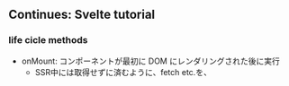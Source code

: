 ## Continues: Svelte tutorial
### life cicle methods
  - onMount: コンポーネントが最初に DOM にレンダリングされた後に実行
    - SSR中には取得せずに済むように、fetch etc.を、<script> の最上位ではなく、 onMount の中に入れることが推奨されます。
    - なぜなら、onDestroy以外のライフサイクル関数がSSR中に動作することはないから
    - onMount コールバックが関数を返す場合、その関数はコンポーネントが破棄されたときに呼び出されます。
  - onDestroy: コンポーネント破棄時に実行される 
    - どこ から呼び出すかは重要ではありません。そのため、インターバルロジックを抽象化して utils.js のヘルパー関数にすることができます
  - before update
    - DOM更新の直前に起動
    - コンポーネントが最初にマウントされる前に実行される
  - after update
    - before updateの対
  - tick
    - 呼ばれる＆呼べるタイミング
      - コンポーネントが最初に初期化されたとき
      - いつでも呼び出せる
    - 保留中の状態変更が DOM に適用されるてすぐにresolveするpromiseを返す
      - 保留中がなければすぐさま


Svelte でコンポーネントの状態を更新しても、すぐに DOM を更新するわけではありません。その代わりに、次の マイクロタスク まで待って、他のコンポーネントも含めて適用する必要のある変更があるかどうかを確認します。
 
### store
  - 単に、値が変化するたびに関係者に通知するsubscribe メソッドを備えたオブジェクトです
  - `const count = writable(0);`
  - `count.update(n => n + 1)`
  - `count.set(0)`
  - ```
  let countValue;

  count.subscribe(value => {
    countValue = value;
  });
```
  - unsubscribe:
```
  const unsubscribe = subscrive(...);
  onDestroy(unsubscribe);
```
  - ストア名の前に $ を付けることで、ストアの値を参照できます。
  - readable store: 
```
export const time = readable(new Date(), function start(set) {
  const interval = setInterval(() => {
    set(new Date());
  }, 1000);

  return function stop() {
    clearInterval(interval);
  };
});
```
  - derived: [derived](https://svelte.jp/docs#run-time-svelte-store-derived) を使用して、1つまたはそれ以上の他のストアに基づいた値のストアを作成することができます。
```
export const elapsed = derived(
  time,
  $time => Math.round(($time - start) / 1000)
);
```
  - カスタムストア
    - オブジェクトが subscribe メソッドを正しく実装していれば、それはストアです。
    - update, setを実装しないということもできる
```
function createCount() {
  const { subscribe, set, update } = writable(0);

  return {
    subscribe,
    increment: () => update(n => n + 1),
    decrement: () => update(n => n - 1),
    reset: () => set(0)
  };
}```
  - set メソッドを持っている場合は、ローカルコンポーネントの状態にバインドするのと同じように、ストアの値にバインドできます。
    - set methodが存在すれば加減乗除できそう

### [Motion](https://svelte.jp/tutorial/tweened)
  - TODO


## Today's commit
- [setting kong docker](https://github.com/daikon128/mfe-todo/commit/1eae6b25681f13ab26761e6c0645b2f1324c7350)
- [routing to host network](https://github.com/daikon128/mfe-todo/commit/2d2730f059ea984fd870e0ebfcd6c8da09f3fe85)

## Others
- [kong docker](https://registry.hub.docker.com/_/kong/)
